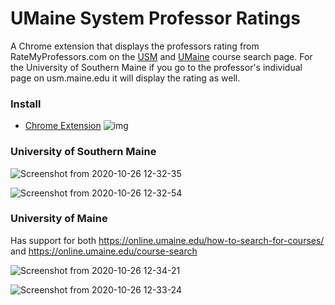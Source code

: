 # UMaine System Professor Ratings

A Chrome extension that displays the professors rating from RateMyProfessors.com on the [USM](https://usm.maine.edu/courses) and [UMaine](https://online.umaine.edu/how-to-search-for-courses/) course search page. For the University of Southern Maine if you go to the professor's individual page on usm.maine.edu it will display the rating as well. 

### Install
- [Chrome Extension](https://chrome.google.com/webstore/detail/umaine-system-professor-r/mpfmbeejjndjkpmfohjkfiabhofjmolj)
![img](https://img.shields.io/chrome-web-store/v/mpfmbeejjndjkpmfohjkfiabhofjmolj.svg?label=%20)

 ### University of Southern Maine
![Screenshot from 2020-10-26 12-32-35](https://user-images.githubusercontent.com/35780502/97200493-aae39f00-1787-11eb-9c17-948b6ad290ae.png)

![Screenshot from 2020-10-26 12-32-54](https://user-images.githubusercontent.com/35780502/97200489-a9b27200-1787-11eb-8268-8570f7417c38.png)

### University of Maine
Has support for both https://online.umaine.edu/how-to-search-for-courses/ and https://online.umaine.edu/course-search

![Screenshot from 2020-10-26 12-34-21](https://user-images.githubusercontent.com/35780502/97200553-bcc54200-1787-11eb-8b20-d9f4224ae37a.png)

![Screenshot from 2020-10-26 12-33-24](https://user-images.githubusercontent.com/35780502/97200555-bdf66f00-1787-11eb-9883-68e644ce81cc.png)



